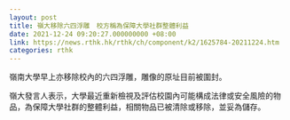 ```yaml
---
layout: post
title: 嶺大移除六四浮雕　校方稱為保障大學社群整體利益
date: 2021-12-24 09:20:27.000000000 +08:00
link: https://news.rthk.hk/rthk/ch/component/k2/1625784-20211224.htm
categories: rthk
---
```


嶺南大學早上亦移除校內的六四浮雕，雕像的原址目前被圍封。

嶺大發言人表示，大學最近重新檢視及評估校園內可能構成法律或安全風險的物品，為保障大學社群的整體利益，相關物品已被清除或移除，並妥為儲存。

